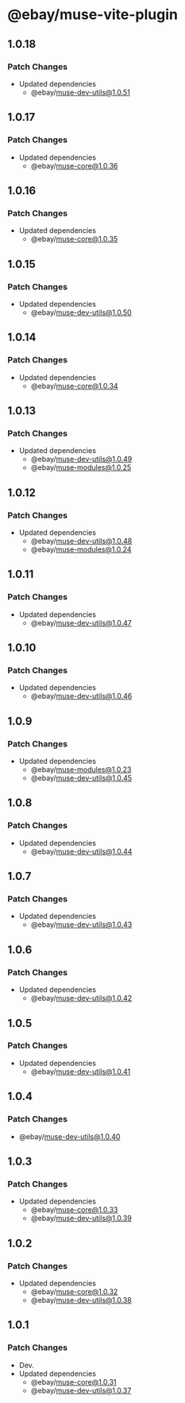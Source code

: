 # @ebay/muse-vite-plugin

## 1.0.18

### Patch Changes

- Updated dependencies
  - @ebay/muse-dev-utils@1.0.51

## 1.0.17

### Patch Changes

- Updated dependencies
  - @ebay/muse-core@1.0.36

## 1.0.16

### Patch Changes

- Updated dependencies
  - @ebay/muse-core@1.0.35

## 1.0.15

### Patch Changes

- Updated dependencies
  - @ebay/muse-dev-utils@1.0.50

## 1.0.14

### Patch Changes

- Updated dependencies
  - @ebay/muse-core@1.0.34

## 1.0.13

### Patch Changes

- Updated dependencies
  - @ebay/muse-dev-utils@1.0.49
  - @ebay/muse-modules@1.0.25

## 1.0.12

### Patch Changes

- Updated dependencies
  - @ebay/muse-dev-utils@1.0.48
  - @ebay/muse-modules@1.0.24

## 1.0.11

### Patch Changes

- Updated dependencies
  - @ebay/muse-dev-utils@1.0.47

## 1.0.10

### Patch Changes

- Updated dependencies
  - @ebay/muse-dev-utils@1.0.46

## 1.0.9

### Patch Changes

- Updated dependencies
  - @ebay/muse-modules@1.0.23
  - @ebay/muse-dev-utils@1.0.45

## 1.0.8

### Patch Changes

- Updated dependencies
  - @ebay/muse-dev-utils@1.0.44

## 1.0.7

### Patch Changes

- Updated dependencies
  - @ebay/muse-dev-utils@1.0.43

## 1.0.6

### Patch Changes

- Updated dependencies
  - @ebay/muse-dev-utils@1.0.42

## 1.0.5

### Patch Changes

- Updated dependencies
  - @ebay/muse-dev-utils@1.0.41

## 1.0.4

### Patch Changes

- @ebay/muse-dev-utils@1.0.40

## 1.0.3

### Patch Changes

- Updated dependencies
  - @ebay/muse-core@1.0.33
  - @ebay/muse-dev-utils@1.0.39

## 1.0.2

### Patch Changes

- Updated dependencies
  - @ebay/muse-core@1.0.32
  - @ebay/muse-dev-utils@1.0.38

## 1.0.1

### Patch Changes

- Dev.
- Updated dependencies
  - @ebay/muse-core@1.0.31
  - @ebay/muse-dev-utils@1.0.37
